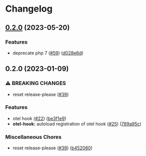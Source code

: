 # Changelog

## [0.2.0](https://github.com/open-feature/php-sdk-contrib/compare/open-feature/otel-hook-0.2.0...open-feature/otel-hook-0.2.0) (2023-05-20)


### Features

* deprecate php 7 ([#59](https://github.com/open-feature/php-sdk-contrib/issues/59)) ([d028e6d](https://github.com/open-feature/php-sdk-contrib/commit/d028e6d7741d07b7edef21b43b249fdb2d18d8f2))

## 0.2.0 (2023-01-09)


### ⚠ BREAKING CHANGES

* reset release-please ([#39](https://github.com/open-feature/php-sdk-contrib/issues/39))

### Features

* otel hook ([#22](https://github.com/open-feature/php-sdk-contrib/issues/22)) ([be3f1e9](https://github.com/open-feature/php-sdk-contrib/commit/be3f1e9ed37dee4bbce8e3701e4693c1b949c398))
* **otel-hook:** autoload registration of otel hook ([#25](https://github.com/open-feature/php-sdk-contrib/issues/25)) ([789a95c](https://github.com/open-feature/php-sdk-contrib/commit/789a95c47bc278b333bf8b241b0e342baa27acc5))


### Miscellaneous Chores

* reset release-please ([#39](https://github.com/open-feature/php-sdk-contrib/issues/39)) ([b452080](https://github.com/open-feature/php-sdk-contrib/commit/b452080443d837c66b554b1bb1a07cadba5a152a))
